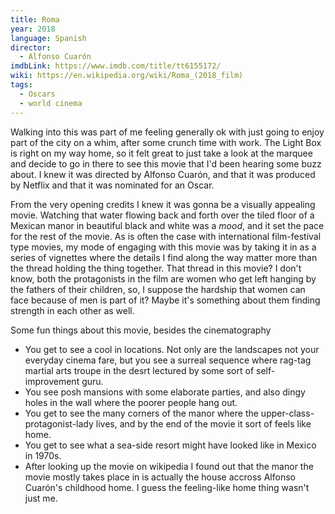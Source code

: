 ```yaml
---
title: Roma
year: 2018
language: Spanish
director:
  - Alfonso Cuarón
imdbLink: https://www.imdb.com/title/tt6155172/
wiki: https://en.wikipedia.org/wiki/Roma_(2018_film)
tags:
  - Oscars
  - world cinema
---
```


Walking into this was part of me feeling generally ok with just going to enjoy part of the city on a whim, after some crunch time with work. The Light Box is right on my way home, so it felt great to just take a look at the marquee and decide to go in there to see this movie that I'd been hearing some buzz about. I knew it was directed by Alfonso Cuarón, and that it was produced by Netflix and that it was nominated for an Oscar.

From the very opening credits I knew it was gonna be a visually appealing movie. Watching that water flowing back and forth over the tiled floor of a Mexican manor in beautiful black and white was a _mood_, and it set the pace for the rest of the movie. As is often the case with international film-festival type movies, my mode of engaging with this movie was by taking it in as a series of vignettes where the details I find along the way matter more than the thread holding the thing together. That thread in this movie? I don't know, both the protagonists in the film are women who get left hanging by the fathers of their children, so, I suppose the hardship that women can face because of men is part of it? Maybe it's something about them finding strength in each other as well.

Some fun things about this movie, besides the cinematography

- You get to see a cool in locations. Not only are the landscapes not your everyday cinema fare, but you see a surreal sequence where rag-tag martial arts troupe in the desrt lectured by some sort of self-improvement guru.
- You see posh mansions with some elaborate parties, and also dingy holes in the wall where the poorer people hang out.
- You get to see the many corners of the manor where the upper-class-protagonist-lady lives, and by the end of the movie it sort of feels like home.
- You get to see what a sea-side resort might have looked like in Mexico in 1970s.
- After looking up the movie on wikipedia I found out that the manor the movie mostly takes place in is actually the house accross Alfonso Cuarón's childhood home. I guess the feeling-like home thing wasn't just me.
